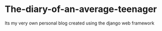 # The-diary-of-an-average-teenager
Its my very own personal blog created using the django web framework
